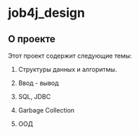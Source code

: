 # job4j_design

## О проекте

Этот проект содержит следующие темы:

1. Структуры данных и алгоритмы.

2. Ввод - вывод

3. SQL, JDBC

4. Garbage Collection

5. ООД